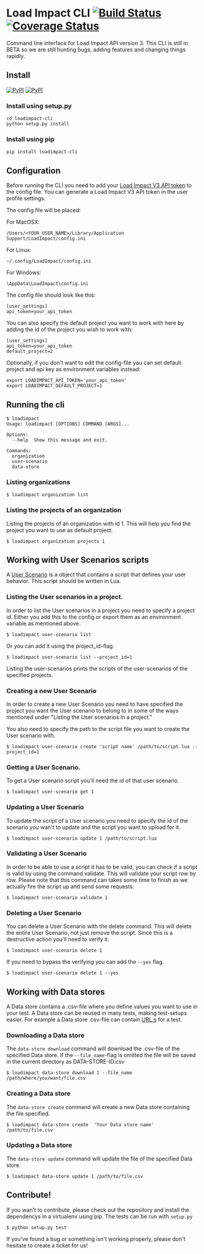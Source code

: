 # Load Impact CLI [![Build Status](https://travis-ci.org/loadimpact/loadimpact-cli.png?branch=master,develop)](https://travis-ci.org/loadimpact/loadimpact-cli) [![Coverage Status](https://coveralls.io/repos/loadimpact/loadimpact-cli/badge.svg?branch=develop&service=github)](https://coveralls.io/github/loadimpact/loadimpact-cli?branch=develop)

Command line interface for Load Impact API version 3. This CLI is still in BETA so we are still hunting bugs, adding features and changing things rapidly. 

## Install

[![PyPI](https://img.shields.io/pypi/v/loadimpact-cli.svg)](https://pypi.python.org/pypi/loadimpact-cli) [![PyPI](https://img.shields.io/pypi/dm/loadimpact-cli.svg)](https://pypi.python.org/pypi/loadimpact-cli)

### Install using setup.py

```
cd loadimpact-cli
python setup.py install
```

### Install using pip

```
pip install loadimpact-cli
```

## Configuration

Before running the CLI you need to add your [Load Impact V3 API token](https://app.loadimpact.com/account/api-token) to the config file. You can generate a Load Impact V3 API token in the user profile settings.

The config file will be placed:

For MacOSX:

```
/Users/<YOUR_USER_NAME>/Library/Application Support/LoadImpact/config.ini
```

For Linux:

```
~/.config/LoadImpact/config.ini
```

For Windows:

```
\AppData\LoadImpact\config.ini
```

The config file should look like this:

```
[user_settings]
api_token=your_api_token
```

You can also specify the default project you want to work with here by adding the id of the project you wish to work with:

```
[user_settings]
api_token=your_api_token
default_project=2
```

Optionally, if you don't want to edit the config-file you can set default project and api key as environment variables instead:


```
export LOADIMPACT_API_TOKEN='your_api_token'
export LOADIMPACT_DEFAULT_PROJECT=1
```

## Running the cli

```
$ loadimpact
Usage: loadimpact [OPTIONS] COMMAND [ARGS]...

Options:
  --help  Show this message and exit.

Commands:
  organization
  user-scenario
  data-store
```

### Listing organizations

```
$ loadimpact organization list
```


### Listing the projects of an organization

Listing the projects of an organization with id 1. This will help you find the project you want to use as default project. 

```
$ loadimpact organization projects 1
```

## Working with User Scenarios scripts

A [User Scenario](http://support.loadimpact.com/knowledgebase/articles/174287-what-is-a-user-scenario) is a object that contains a script that defines your user behavior. This script should be written in Lua.

### Listing the User scenarios in a project.

In order to list the User scenarios in a project you need to specify a project id. Either you add this to the config or export them as an environment variable as mentioned above.

```
$ loadimpact user-scenario list

```

Or you can add it using the project_id-flag. 

```
$ loadimpact user-scenario list --project_id=1

```

Listing the user-scenarios prints the scripts of the user-scenarios of the specified projects. 

### Creating a new User Scenario

In order to create a new User Scenario you need to have specified the project you want the User scenario to belong to in some of the ways mentioned under "Listing the User scenarios in a project." 

You also need to specify the path to the script file you want to create the User scenario with. 


```
$ loadimpact user-scenario create 'script name' /path/to/script.lua --project_id=1

```
### Getting a User Scenario.

To get a User scenario script you'll need the id of that user scenario. 

```
$ loadimpact user-scenario get 1

```
### Updating a User Scenario

To update the script of a User scenario you need to specify the id of the scenario you wan't to update and the script you want to upload for it. 

```
$ loadimpact user-scenario update 1 /path/to/script.lua

```

### Validating a User Scenario

In order to be able to use a script it has to be valid, you can check if a script is valid by using the command validate. This will validate your script row by row. Please note that this command can takes some time to finish as we actually fire the script up and send some requests. 

```
$ loadimpact user-scenario validate 1

```

### Deleting a User Scenario

You can delete a User Scenario with the delete command. This will delete the entire User Scenario, not just remove the script. Since this is a destructive action you'll need to verify it. 

```
$ loadimpact user-scenario delete 1

```
If you need to bypass the verifying you can add the ```--yes``` flag. 

```
$ loadimpact user-scenario delete 1 --yes

```

## Working with Data stores

A Data store contains a .csv-file where you define values you want to use in your test. A Data store can be reused in many tests, making test-setups easier. For example a Data store .csv-file can contain [URL:s](http://support.loadimpact.com/knowledgebase/articles/174987-random-url-from-a-data-store) for a test. 

### Downloading a Data store

The ```data-store download``` command will download the .csv-file of the specified Data store. If the ```--file_name```-flag is omitted the file will be saved in the current directory as DATA-STORE-ID.csv

```
$ loadimpact data-store download 1 --file_name /path/where/you/want/file.csv

```

### Creating a Data store
The ```data-store create``` command will create a new Data store containing the file specified.

```
$ loadimpact data-store create  'Your Data store name' /path/to/file.csv
```

### Updating a Data store
The ```data-store update``` command will update the file of the specified Data store.

```
$ loadimpact data-store update 1 /path/to/file.csv
```

## Contribute!

If you wan't to contribute, please check out the repository and install the dependencys in a virtualenv using pip. The tests can be run with ```setup.py```

```
$ python setup.py test

```

If you've found a bug or something isn't working properly, please don't hesitate to create a ticket for us! 
